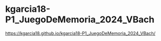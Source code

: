 # kgarcia18-P1_JuegoDeMemoria_2024_VBach
https://kgarcia18.github.io/kgarcia18-P1_JuegoDeMemoria_2024_VBach/
